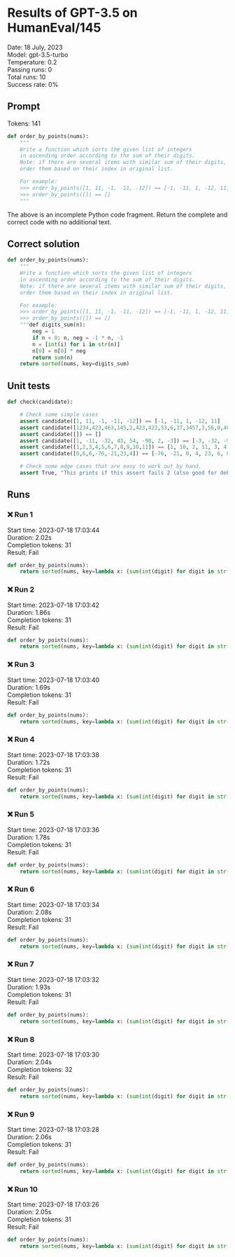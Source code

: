 # Results of GPT-3.5 on HumanEval/145
Date: 18 July, 2023<br />
Model: gpt-3.5-turbo<br />
Temperature: 0.2<br />
Passing runs: 0<br />
Total runs: 10<br />
Success rate: 0%
## Prompt
Tokens: 141
```python
def order_by_points(nums):
    """
    Write a function which sorts the given list of integers
    in ascending order according to the sum of their digits.
    Note: if there are several items with similar sum of their digits,
    order them based on their index in original list.

    For example:
    >>> order_by_points([1, 11, -1, -11, -12]) == [-1, -11, 1, -12, 11]
    >>> order_by_points([]) == []
    """
```
The above is an incomplete Python code fragment. Return the complete and correct code with no additional text.
## Correct solution
```python
def order_by_points(nums):
    """
    Write a function which sorts the given list of integers
    in ascending order according to the sum of their digits.
    Note: if there are several items with similar sum of their digits,
    order them based on their index in original list.

    For example:
    >>> order_by_points([1, 11, -1, -11, -12]) == [-1, -11, 1, -12, 11]
    >>> order_by_points([]) == []
    """def digits_sum(n):
        neg = 1
        if n < 0: n, neg = -1 * n, -1 
        n = [int(i) for i in str(n)]
        n[0] = n[0] * neg
        return sum(n)
    return sorted(nums, key=digits_sum)
```
## Unit tests
```python
def check(candidate):

    # Check some simple cases
    assert candidate([1, 11, -1, -11, -12]) == [-1, -11, 1, -12, 11]
    assert candidate([1234,423,463,145,2,423,423,53,6,37,3457,3,56,0,46]) == [0, 2, 3, 6, 53, 423, 423, 423, 1234, 145, 37, 46, 56, 463, 3457]
    assert candidate([]) == []
    assert candidate([1, -11, -32, 43, 54, -98, 2, -3]) == [-3, -32, -98, -11, 1, 2, 43, 54]
    assert candidate([1,2,3,4,5,6,7,8,9,10,11]) == [1, 10, 2, 11, 3, 4, 5, 6, 7, 8, 9]
    assert candidate([0,6,6,-76,-21,23,4]) == [-76, -21, 0, 4, 23, 6, 6]

    # Check some edge cases that are easy to work out by hand.
    assert True, "This prints if this assert fails 2 (also good for debugging!)"
```
## Runs
### ❌ Run 1
Start time: 2023-07-18 17:03:44<br />
Duration: 2.02s<br />
Completion tokens: 31<br />
Result: Fail
```python
def order_by_points(nums):
    return sorted(nums, key=lambda x: (sum(int(digit) for digit in str(x)), nums.index(x)))
```
### ❌ Run 2
Start time: 2023-07-18 17:03:42<br />
Duration: 1.86s<br />
Completion tokens: 31<br />
Result: Fail
```python
def order_by_points(nums):
    return sorted(nums, key=lambda x: (sum(int(digit) for digit in str(x)), nums.index(x)))
```
### ❌ Run 3
Start time: 2023-07-18 17:03:40<br />
Duration: 1.69s<br />
Completion tokens: 31<br />
Result: Fail
```python
def order_by_points(nums):
    return sorted(nums, key=lambda x: (sum(int(digit) for digit in str(x)), nums.index(x)))
```
### ❌ Run 4
Start time: 2023-07-18 17:03:38<br />
Duration: 1.72s<br />
Completion tokens: 31<br />
Result: Fail
```python
def order_by_points(nums):
    return sorted(nums, key=lambda x: (sum(int(digit) for digit in str(x)), nums.index(x)))
```
### ❌ Run 5
Start time: 2023-07-18 17:03:36<br />
Duration: 1.78s<br />
Completion tokens: 31<br />
Result: Fail
```python
def order_by_points(nums):
    return sorted(nums, key=lambda x: (sum(int(digit) for digit in str(x)), nums.index(x)))
```
### ❌ Run 6
Start time: 2023-07-18 17:03:34<br />
Duration: 2.08s<br />
Completion tokens: 31<br />
Result: Fail
```python
def order_by_points(nums):
    return sorted(nums, key=lambda x: (sum(int(digit) for digit in str(x)), nums.index(x)))
```
### ❌ Run 7
Start time: 2023-07-18 17:03:32<br />
Duration: 1.93s<br />
Completion tokens: 31<br />
Result: Fail
```python
def order_by_points(nums):
    return sorted(nums, key=lambda x: (sum(int(digit) for digit in str(x)), nums.index(x)))
```
### ❌ Run 8
Start time: 2023-07-18 17:03:30<br />
Duration: 2.04s<br />
Completion tokens: 32<br />
Result: Fail
```python
def order_by_points(nums):
    return sorted(nums, key=lambda x: (sum(int(digit) for digit in str(abs(x))), nums.index(x)))
```
### ❌ Run 9
Start time: 2023-07-18 17:03:28<br />
Duration: 2.06s<br />
Completion tokens: 31<br />
Result: Fail
```python
def order_by_points(nums):
    return sorted(nums, key=lambda x: (sum(int(digit) for digit in str(x)), nums.index(x)))
```
### ❌ Run 10
Start time: 2023-07-18 17:03:26<br />
Duration: 2.05s<br />
Completion tokens: 31<br />
Result: Fail
```python
def order_by_points(nums):
    return sorted(nums, key=lambda x: (sum(int(digit) for digit in str(x)), nums.index(x)))
```
